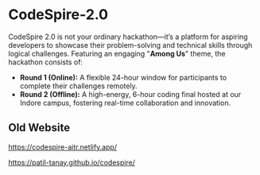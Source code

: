 # CodeSpire-2.0

CodeSpire 2.0 is not your ordinary hackathon—it’s a platform for aspiring developers to showcase their problem-solving and technical skills through logical challenges. Featuring an engaging "**Among Us**" theme, the hackathon consists of:

- **Round 1 (Online):** A flexible 24-hour window for participants to complete their challenges remotely.
- **Round 2 (Offline):** A high-energy, 6-hour coding final hosted at our Indore campus, fostering real-time collaboration and innovation.

## Old Website
https://codespire-aitr.netlify.app/

https://patil-tanay.github.io/codespire/
